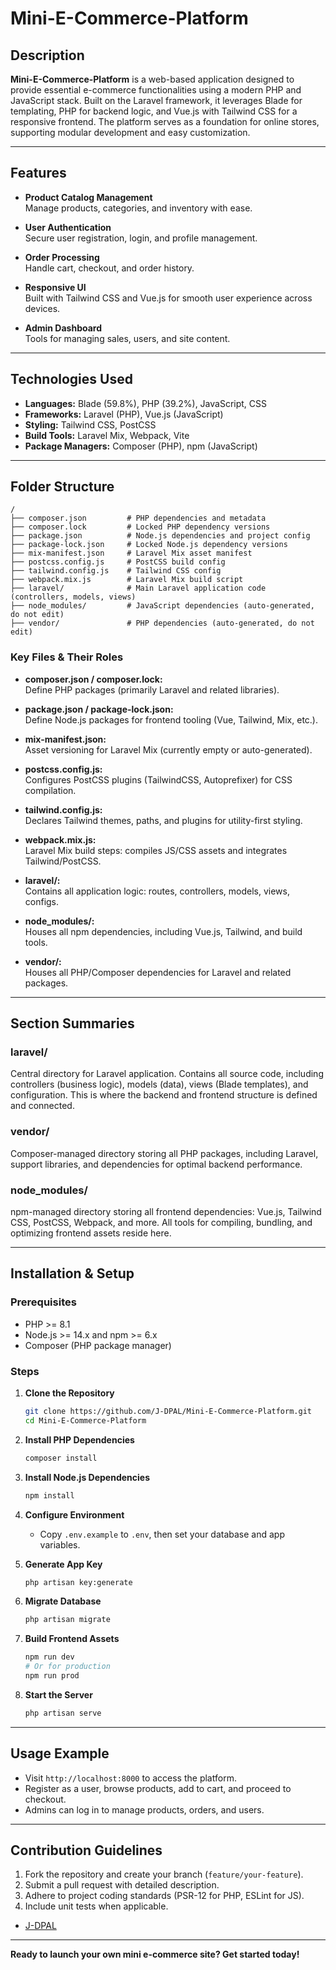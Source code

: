 # Mini-E-Commerce-Platform

## Description

**Mini-E-Commerce-Platform** is a web-based application designed to provide essential e-commerce functionalities using a modern PHP and JavaScript stack. Built on the Laravel framework, it leverages Blade for templating, PHP for backend logic, and Vue.js with Tailwind CSS for a responsive frontend. The platform serves as a foundation for online stores, supporting modular development and easy customization.

---

## Features

- **Product Catalog Management**  
  Manage products, categories, and inventory with ease.

- **User Authentication**  
  Secure user registration, login, and profile management.

- **Order Processing**  
  Handle cart, checkout, and order history.

- **Responsive UI**  
  Built with Tailwind CSS and Vue.js for smooth user experience across devices.

- **Admin Dashboard**  
  Tools for managing sales, users, and site content.

---

## Technologies Used

- **Languages:** Blade (59.8%), PHP (39.2%), JavaScript, CSS  
- **Frameworks:** Laravel (PHP), Vue.js (JavaScript)  
- **Styling:** Tailwind CSS, PostCSS  
- **Build Tools:** Laravel Mix, Webpack, Vite  
- **Package Managers:** Composer (PHP), npm (JavaScript)

---

## Folder Structure

```
/
├── composer.json         # PHP dependencies and metadata
├── composer.lock         # Locked PHP dependency versions
├── package.json          # Node.js dependencies and project config
├── package-lock.json     # Locked Node.js dependency versions
├── mix-manifest.json     # Laravel Mix asset manifest
├── postcss.config.js     # PostCSS build config
├── tailwind.config.js    # Tailwind CSS config
├── webpack.mix.js        # Laravel Mix build script
├── laravel/              # Main Laravel application code (controllers, models, views)
├── node_modules/         # JavaScript dependencies (auto-generated, do not edit)
├── vendor/               # PHP dependencies (auto-generated, do not edit)
```

### Key Files & Their Roles

- **composer.json / composer.lock:**  
  Define PHP packages (primarily Laravel and related libraries).

- **package.json / package-lock.json:**  
  Define Node.js packages for frontend tooling (Vue, Tailwind, Mix, etc.).

- **mix-manifest.json:**  
  Asset versioning for Laravel Mix (currently empty or auto-generated).

- **postcss.config.js:**  
  Configures PostCSS plugins (TailwindCSS, Autoprefixer) for CSS compilation.

- **tailwind.config.js:**  
  Declares Tailwind themes, paths, and plugins for utility-first styling.

- **webpack.mix.js:**  
  Laravel Mix build steps: compiles JS/CSS assets and integrates Tailwind/PostCSS.

- **laravel/:**  
  Contains all application logic: routes, controllers, models, views, configs.

- **node_modules/:**  
  Houses all npm dependencies, including Vue.js, Tailwind, and build tools.

- **vendor/:**  
  Houses all PHP/Composer dependencies for Laravel and related packages.

---

## Section Summaries

### laravel/
Central directory for Laravel application. Contains all source code, including controllers (business logic), models (data), views (Blade templates), and configuration. This is where the backend and frontend structure is defined and connected.

### vendor/
Composer-managed directory storing all PHP packages, including Laravel, support libraries, and dependencies for optimal backend performance.

### node_modules/
npm-managed directory storing all frontend dependencies: Vue.js, Tailwind CSS, PostCSS, Webpack, and more. All tools for compiling, bundling, and optimizing frontend assets reside here.

---

## Installation & Setup

### Prerequisites

- PHP >= 8.1
- Node.js >= 14.x and npm >= 6.x
- Composer (PHP package manager)

### Steps

1. **Clone the Repository**
   ```bash
   git clone https://github.com/J-DPAL/Mini-E-Commerce-Platform.git
   cd Mini-E-Commerce-Platform
   ```

2. **Install PHP Dependencies**
   ```bash
   composer install
   ```

3. **Install Node.js Dependencies**
   ```bash
   npm install
   ```

4. **Configure Environment**
   - Copy `.env.example` to `.env`, then set your database and app variables.

5. **Generate App Key**
   ```bash
   php artisan key:generate
   ```

6. **Migrate Database**
   ```bash
   php artisan migrate
   ```

7. **Build Frontend Assets**
   ```bash
   npm run dev
   # Or for production
   npm run prod
   ```

8. **Start the Server**
   ```bash
   php artisan serve
   ```

---

## Usage Example

- Visit `http://localhost:8000` to access the platform.
- Register as a user, browse products, add to cart, and proceed to checkout.
- Admins can log in to manage products, orders, and users.

---

## Contribution Guidelines

1. Fork the repository and create your branch (`feature/your-feature`).
2. Submit a pull request with detailed description.
3. Adhere to project coding standards (PSR-12 for PHP, ESLint for JS).
4. Include unit tests when applicable.
- [J-DPAL](https://github.com/J-DPAL)

---

**Ready to launch your own mini e-commerce site? Get started today!**
